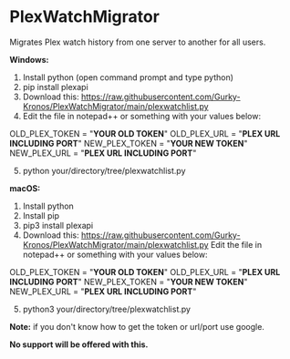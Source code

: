 # PlexWatchMigrator
Migrates Plex watch history from one server to another for all users.

**Windows:**
1. Install python (open command prompt and type python)
2. pip install plexapi
3. Download this: https://raw.githubusercontent.com/Gurky-Kronos/PlexWatchMigrator/main/plexwatchlist.py
4. Edit the file in notepad++ or something with your values below:

OLD_PLEX_TOKEN = "**YOUR OLD TOKEN**"
OLD_PLEX_URL = "**PLEX URL INCLUDING PORT**"
NEW_PLEX_TOKEN = "**YOUR NEW TOKEN**"
NEW_PLEX_URL =  "**PLEX URL INCLUDING PORT**"

5. python your/directory/tree/plexwatchlist.py

**macOS:**
1. Install python
2. Install pip
3. pip3 install plexapi
4. Download this: https://raw.githubusercontent.com/Gurky-Kronos/PlexWatchMigrator/main/plexwatchlist.py
Edit the file in notepad++ or something with your values below:

OLD_PLEX_TOKEN = "**YOUR OLD TOKEN**"
OLD_PLEX_URL = "**PLEX URL INCLUDING PORT**"
NEW_PLEX_TOKEN = "**YOUR NEW TOKEN**"
NEW_PLEX_URL =  "**PLEX URL INCLUDING PORT**"

5. python3 your/directory/tree/plexwatchlist.py

**Note:** if you don't know how to get the token or url/port use google.

**No support will be offered with this.**
